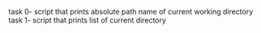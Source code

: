 task 0- script that prints absolute path name of current working directory
task 1- script that prints list of current directory

